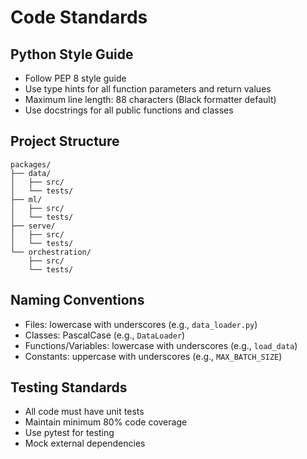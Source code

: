 # Code Standards

## Python Style Guide

- Follow PEP 8 style guide
- Use type hints for all function parameters and return values
- Maximum line length: 88 characters (Black formatter default)
- Use docstrings for all public functions and classes

## Project Structure

```
packages/
├── data/         
│   ├── src/
│   └── tests/
├── ml/           
│   ├── src/
│   └── tests/
├── serve/        
│   ├── src/
│   └── tests/
└── orchestration/
    ├── src/
    └── tests/
```

## Naming Conventions

- Files: lowercase with underscores (e.g., `data_loader.py`)
- Classes: PascalCase (e.g., `DataLoader`)
- Functions/Variables: lowercase with underscores (e.g., `load_data`)
- Constants: uppercase with underscores (e.g., `MAX_BATCH_SIZE`)

## Testing Standards

- All code must have unit tests
- Maintain minimum 80% code coverage
- Use pytest for testing
- Mock external dependencies 